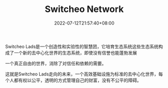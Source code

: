 ﻿---
weight: 
title: "Switcheo Network"
description: ""
date: 2022-07-12T21:57:40+08:00
lastmod: 2022-07-12T16:45:40+08:00
draft: false
authors: ["浮尘"]
featuredImage: "switcheo-network.webp"
link: "switcheo.com"
tags: ["交易所","Switcheo Network"]
categories: ["navigation"]
navigation: ["交易所"]
lightgallery: true
toc: true
pinned: false
recommend: false
recommend1: false
---

Switcheo Lads是一个创造性和实验性的智慧团，它培育生态系统这些生态系统构成了一个新的去中心化世界的生态系统，即使没有信誉也能蓬勃发展

一个真正自由的世界，消除了对信任和依赖的需要。

这就是Switcheo Lads走向的未来，一个高效基础设施为标准的去中心化世界，每个人都有权以公平，透明的方式管理自己的财富，没有不公平的障碍。